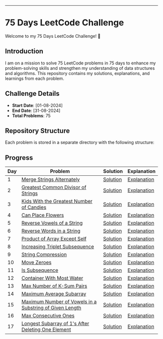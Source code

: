 

---

# 75 Days LeetCode Challenge

Welcome to my 75 Days LeetCode Challenge! 🚀

## Introduction

I am on a mission to solve 75 LeetCode problems in 75 days to enhance my problem-solving skills and strengthen my understanding of data structures and algorithms. This repository contains my solutions, explanations, and learnings from each problem.

## Challenge Details

- **Start Date**: [01-08-2024]
- **End Date**: [31-08-2024]
- **Total Problems**: 75

## Repository Structure

Each problem is stored in a separate directory with the following structure:

## Progress

| Day | Problem | Solution | Explanation |
|-----|---------|----------|-------------|
| 1   | [Merge Strings Alternately](./Day1/Merge_Strings_Alternatively.md) | [Solution](./Day1/P1mergeastring.py) | [Explanation](./Day1/Merge_Strings_Alternatively.md) |
| 2   | [Greatest Common Divisor of Strings](./Day2/Greatest_Common_Divisor_of_Strings.md) | [Solution](./Day2) | [Explanation](./Day2/Greatest_Common_Divisor_of_Strings.md) |
| 3   | [Kids With the Greatest Number of Candies](./Day3/Kids_With_the_Greatest_Number_of_Candies.md) | [Solution](./Day3/KidsWiththeGreatestNumberofCandies.py) | [Explanation](./Day3/Kids_With_the_Greatest_Number_of_Candies.md) |
| 4   | [Can Place Flowers](./Day4/canplaceflowers.md) | [Solution](./Day4/canplaceflowers.py) | [Explanation](./Day4/canplaceflowers.md) |
| 5   | [Reverse Vowels of a String](./Day5/ReverseVowelsofaString.md) | [Solution](./Day5/ReverseVowelsofaString.py) | [Explanation](./Day5/ReverseVowelsofaString.md) |
| 6   | [Reverse Words in a String](./Day6/ReverseWordsinaString.md) | [Solution](./Day6/ReverseWordsinaString.py) | [Explanation](./Day6/ReverseWordsinaString.md) |
| 7   | [Product of Array Except Self](./Day7/ProductofArrayExceptSelf.md) | [Solution](./Day7/ProductofArrayExceptSelf.py) | [Explanation](./Day7/ProductofArrayExceptSelf.md) |
| 8   | [Increasing Triplet Subsequence](./Day8/IncreasingTripletSubsequence.md) | [Solution](./Day8/IncreasingTripletSubsequence.py) | [Explanation](./Day8/IncreasingTripletSubsequence.md) |
| 9   | [String Compression](./Day9/StringCompression.md) | [Solution](./Day9/StringCompression.py) | [Explanation](./Day9/StringCompression.md) |
| 10   | [Move Zeroes](./Day10/MoveZeroes.md) | [Solution](./Day10/MoveZeroes.py) | [Explanation](./Day10/MoveZeroes.md) |
| 11   | [Is Subsequence](./Day11/IsSubsequence.md) | [Solution](./Day11/IsSubsequence.py) | [Explanation](./Day11/IsSubsequence.md) |
| 12   | [Container With Most Water](./Day12/ContainerWithMostWater.md) | [Solution](./Day12/ContainerWithMostWater.py) | [Explanation](./Day12/ContainerWithMostWater.md) |
| 13   | [Max Number of K-Sum Pairs](./Day13/MaxNumberofK-SumPairs.md) | [Solution](./Day13/MaxNumberofK-SumPairs.py) | [Explanation](./Day13/MaxNumberofK-SumPairs.md) |
| 14   | [Maximum Average Subarray](./Day14/MaximumAverageSubarray.md ) | [Solution](./Day14/MaximumAverageSubarray.py) | [Explanation](./Day14/MaximumAverageSubarray.md) |
| 15   | [Maximum Number of Vowels in a Substring of Given Length](./Day15/MaximumNumberofVowelsinaSubstringofGivenLength.md ) | [Solution](./Day15/MaximumNumberofVowelsinaSubstringofGivenLength.py) | [Explanation](./Day15/MaximumNumberofVowelsinaSubstringofGivenLength.md) |
| 16   | [Max Consecutive Ones](./Day16/MaxConsecutiveOnes.md ) | [Solution](./Day16/MaxConsecutiveOnes.py) | [Explanation](./Day16/MaxConsecutiveOnes.md) |
| 17   | [Longest Subarray of 1's After Deleting One Element](./Day17/LongestSubarrayof1'sAfterDeletingOneElement.md ) | [Solution](./Day17/LongestSubarrayof1'sAfterDeletingOneElement.py) | [Explanation](./Day17/LongestSubarrayof1'sAfterDeletingOneElement.md ) |











